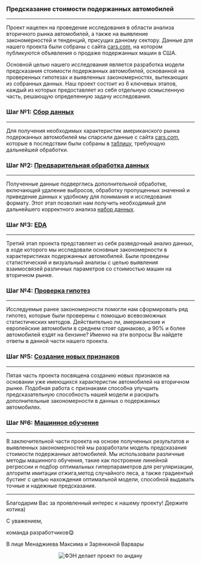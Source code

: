 ### Предсказание стоимости подержанных автомобилей
----

Проект нацелен на проведение исследования в области анализа вторичного рынка автомобилей, а также на выявление закономерностей и тенденций, присущих данному сектору. 
Данные для нашего проекта были собраны с сайта [cars.com](https://www.cars.com/), на котором публикуются объявления о продаже подержанных машин в США.

Основной целью нашего исследования является разработка модели предсказания стоимости подержанных автомобилей, основанной на проверенных гипотезах и выявленных закономерностях, вытекающих из собранных данных. Наш проект состоит из 6 ключевых этапов, каждый из которых предоставляет из себя отдельную осмысленную часть, решающую определенную задачу исследования.

### Шаг №1: [Сбор данных](https://github.com/menadzhiev/car_price_predictor/blob/main/Парсер.ipynb)
---
Для получения необходимых характеристик американского рынка подержанных автомобилей мы спарсили данные с сайта [cars.com](https://www.cars.com/), которые в последствии были собраны в [таблицу](https://github.com/menadzhiev/car_price_predictor/blob/main/таблицы%20с%20данными/cars_df.csv), требующую дальнейшей обработки.

### Шаг №2: [Предварительная обработка данных](https://github.com/menadzhiev/car_price_predictor/blob/main/Обработка%20данных.ipynb)
___
Полученные данные подверглись дополнительной обработке, включающей удаление выбросов, обработку пропущенных значений и приведение данных к удобному для понимания и исследования формату. Этот этап позволил нам получить необходимый для дальнейшего корректного анализа [набор данных](https://github.com/menadzhiev/car_price_predictor/blob/main/таблицы%20с%20данными/cars_df_final.csv).

### Шаг №3: [EDA](https://github.com/menadzhiev/car_price_predictor/blob/main/EDA.ipynb)
---
Третий этап проекта представляет из себя разведочный анализ данных, в ходе которого мы исследовали основные закономерности в характеристиках подержанных автомобилей. Были проведены статистический и визуальный анализы с целью выявления взаимосвязей различных параметров со стоимостью машин на вторичном рынке.

### Шаг №4: [Проверка гипотез](https://github.com/menadzhiev/car_price_predictor/blob/main/EDA.ipynb)
---
Исследуемые ранее закономерности помогли нам сформировать ряд гипотез, которые были проверены с помощью всевозможных статистических методов. Действительно ли, американские и европейские автомобили в среднем стоят одинаково, а 90% и более автомобилей ездят на бензине? Именно на эти вопросы Вы найдете ответы в данной части нашего проекта.

### Шаг №5: [Создание новых признаков](https://github.com/menadzhiev/car_price_predictor/blob/main/EDA.ipynb)
---
Пятая часть проекта посвящена созданию новых признаков на основании уже имеющихся характеристик автомобилей на вторичном рынке. Подобная работа с признаками способна улучшить предсказательную способность нашей модели и раскрыть дополнительные закономерности в данных о подержанных автомобилях.

### Шаг №6: [Машинное обучение](https://github.com/menadzhiev/car_price_predictor/blob/main/EDA.ipynb)
---
В заключительной части проекта на основе полученных результатов и выявленных закономерностей мы разработали модель предсказания стоимости подержанных автомобилей. Мы использовали различные методы машинного обучения, такие как построение линейной регрессии и подбор оптимальных гиперпараметров для регуляризации, алгоритм имитации отжига,метод случайного леса, а также градиентый бустинг с целью нахождения оптимальной модели, способной выдавать точные и надежные предсказания.

___

Благодарим Вас за проявленный интерес к нашему проекту! Держите котика)

С уважением,

команда разработчиков😋

В лице Менаджиева Максима и Зарянкиной Варвары

<div align="center">
    <img src="https://imgur.com/JAVmJYB.jpg" alt="ФЭН делает проект по андану">
</div>

